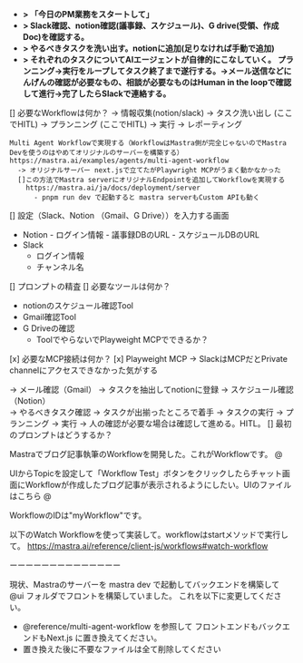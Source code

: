 - **> 「今日のPM業務をスタートして」**
- **> Slack確認、notion確認(議事録、スケジュール)、G drive(受領、作成Doc)を確認する。**
- **> やるべきタスクを洗い出す。notionに追加(足りなければ手動で追加)**
- **> それぞれのタスクについてAIエージェントが自律的にこなしていく。
プランニング->実行をループしてタスク終了まで遂行する。->メール送信などにんげんの確認が必要なもの、相談が必要なものはHuman in the loopで確認して進行->完了したらSlackで連絡する。**

[] 必要なWorkflowは何か？
  → 情報収集(notion/slack) 
  → タスク洗い出し 
  (ここでHITL)
  → プランニング 
  (ここでHITL)
  → 実行 
  → レポーティング

    Multi Agent Workflowで実現する（WorkflowはMastra側が完全じゃないのでMastra Devを使うのはやめてオリジナルのサーバーを構築する）
    https://mastra.ai/examples/agents/multi-agent-workflow
      -> オリジナルサーバー next.jsで立てたがPlaywright MCPがうまく動かなかった
      []この方法でMastra serverにオリジナルEndpointを追加してWorkflowを実現する
        https://mastra.ai/ja/docs/deployment/server
          - pnpm run dev で起動すると mastra serverもCustom APIも動く

[] 設定（Slack、Notion （Gmail、G Drive））を入力する画面
  -  Notion
    - ログイン情報
    - 議事録DBのURL
    - スケジュールDBのURL
  - Slack
    - ログイン情報
    - チャンネル名


[] プロンプトの精査
[] 必要なツールは何か？
  - notionのスケジュール確認Tool
  - Gmail確認Tool
  - G Driveの確認
    - ToolでやらないでPlayweight MCPでできるか？

[x] 必要なMCP接続は何か？
  [x] Playweight MCP
  → SlackはMCPだとPrivate channelにアクセスできなかった気がする



  → メール確認（Gmail） 
    → タスクを抽出してnotionに登録
  → スケジュール確認（Notion）  
    → やるべきタスク確認
  → タスクが出揃ったところで着手
    → タスクの実行
      → プランニング
      → 実行
        → 人の確認が必要な場合は確認して進める。HITL。
[] 最初のプロンプトはどうするか？




Mastraでブログ記事執筆のWorkflowを開発した。これがWorkflowです。
@

UIからTopicを設定して「Workflow Test」ボタンをクリックしたらチャット画面にWorkflowが作成したブログ記事が表示されるようにしたい。UIのファイルはこちら @


WorkflowのIDは"myWorkflow"です。

以下のWatch Workflowを使って実装して。workflowはstartメソッドで実行して。
https://mastra.ai/reference/client-js/workflows#watch-workflow

ーーーーーーーーーーーーーー

現状、Mastraのサーバーを mastra dev で起動してバックエンドを構築して @ui フォルダでフロントを構築していました。
これを以下に変更してください。

- @reference/multi-agent-workflow を参照して フロントエンドもバックエンドもNext.js に置き換えてください。
- 置き換えた後に不要なファイルは全て削除してください